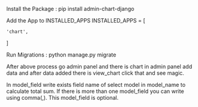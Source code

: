 Install the Package : pip install admin-chart-django


Add the App to INSTALLED_APPS
INSTALLED_APPS = [

    'chart', 
]


Run Migrations : python manage.py migrate

After above process go admin panel and there is chart in admin panel
add data and after data added there is view_chart click that and see magic.

In model_field write exists field name of select model in model_name to calculate
total sum. If there is more than one model_field you can write using comma(,).
This model_field is optional.
